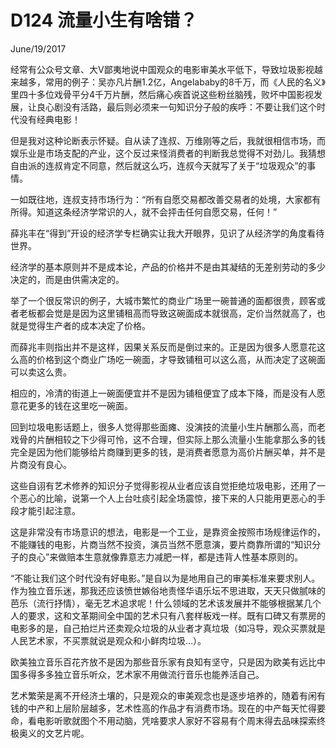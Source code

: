 # D124 流量小生有啥错？
June/19/2017

经常有公众号文章、大V鄙夷地说中国观众的电影审美水平低下，导致垃圾影视越来越多，常用的例子：吴亦凡片酬1.2亿，Angelababy的8千万，而《人民的名义》里四十多位戏骨平分4千万片酬，然后痛心疾首说这些粉丝脑残，败坏中国影视发展，让良心剧没有活路，最后则必须来一句知识分子般的疾呼：不要让我们这个时代没有经典电影！

但是我对这种论断表示怀疑。自从读了连叔、万维刚等之后，我就很相信市场，而娱乐业是市场支配的产业，这个反过来怪消费者的判断我总觉得不对劲儿。我猜想自由派的连叔肯定不同意，然后就这么巧，连叔今天就写了关于“垃圾观众”的事情。

一如既往地，连叔支持市场行为：“所有自愿交易都改善交易者的处境，大家都有所得。知道这条经济学常识的人，就不会抨击任何自愿交易，任何！”

薛兆丰在“得到”开设的经济学专栏确实让我大开眼界，见识了从经济学的角度看待世界。

经济学的基本原则并不是成本论，产品的价格并不是由其凝结的无差别劳动的多少决定的，而是由供需决定的。

举了一个很反常识的例子，大城市繁忙的商业广场里一碗普通的面都很贵，顾客或者老板都会觉是是因为这里铺租高而导致这碗面成本就很高，定价当然就高了，也就是觉得生产者的成本决定了价格。

而薛兆丰则指出并不是这样，因果关系反而是倒过来的。正是因为很多人愿意花这么高的价格到这个商业广场吃一碗面，才导致铺租可以这么高，从而决定了这碗面可以卖这么贵。

相应的，冷清的街道上一碗面便宜并不是因为铺租便宜了成本下降，而是没有人愿意花更多的钱在这里吃一碗面。

回到垃圾电影话题上，很多人觉得那些面瘫、没演技的流量小生片酬那么高，而老戏骨的片酬相较之下少得可怜，这不合理，但实际上那么流量小生能拿那么多的钱完全是因为他们能够给片商赚到更多的钱，是消费者愿意为高价片酬买单，并不是片商没有良心。

这些自诩有艺术修养的知识分子觉得影视从业者应该自觉拒绝垃圾电影，还用了一个恶心的比喻，说第一个人上台吐痰引起全场震惊，接下来的人只能用更恶心的手段才能引起注意。

这是非常没有市场意识的想法，电影是一个工业，是靠资金按照市场规律运作的，不能赚钱的电影，片商当然不投资，演员当然不愿意演，要片商靠所谓的“知识分子的良心”来做赔本生意就像靠意志力减肥一样，都是违背人性基本原则的。

“不能让我们这个时代没有好电影。”是自以为是地用自己的审美标准来要求别人。作为独立音乐迷，那我还应该愤世嫉俗地责怪华语乐坛不思进取，天天只做腻味的芭乐（流行抒情），毫无艺术追求呢！什么领域的艺术该发展并不能够根据某几个人的要求，这和文革期间全中国的艺术只有八套样板戏一样。既有口碑又有票房的电影多的是，自己拍烂片还卖观众垃圾的从业者才真垃圾（如冯导，观众买票就是人民艺术家，不买票就说是观众和小鲜肉垃圾…）。

欧美独立音乐百花齐放不是因为那些音乐家有良知有坚守，只是因为欧美有远比中国多得多多独立音乐听众，艺术家不用做流行音乐也能养活自己。

艺术繁荣是离不开经济土壤的，只是观众的审美观念也是逐步培养的，随着有闲有钱的中产和上层阶层越多，艺术性高的作品才有消费市场。现在的中产每天忙得要命，看电影听歌就图个不用动脑，凭啥要求人家好不容易有个周末得去品味探索终极奥义的文艺片呢。

